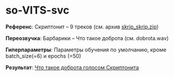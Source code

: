 # so-VITS-svc

**Референс**: Скриптонит – 9 треков (см. архив [skrip_skrip.zip](https://drive.google.com/file/d/1j_J29xTEi82XFaT6Cwzm1VBr16-6t0-B/view?usp=sharing))

**Переозвучка**: Барбарики – Что такое доброта (см. dobrota.wav)

**Гиперпараметры**: Параметры обучения по умолчанию, кроме batch_size(=6) и epochs (=50)

**Результат**: [Что такое доброта голосом Скриптонита](https://drive.google.com/file/d/1vakmuHaI2xv99E14LeskeRdWHoU88W-l/view?usp=sharing)
